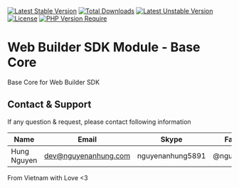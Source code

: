 [![Latest Stable Version](http://poser.pugx.org/nguyenanhung/web-builder-platforms-base-core/v)](https://packagist.org/packages/nguyenanhung/web-builder-platforms-base-core) [![Total Downloads](http://poser.pugx.org/nguyenanhung/web-builder-platforms-base-core/downloads)](https://packagist.org/packages/nguyenanhung/web-builder-platforms-base-core) [![Latest Unstable Version](http://poser.pugx.org/nguyenanhung/web-builder-platforms-base-core/v/unstable)](https://packagist.org/packages/nguyenanhung/web-builder-platforms-base-core) [![License](http://poser.pugx.org/nguyenanhung/web-builder-platforms-base-core/license)](https://packagist.org/packages/nguyenanhung/web-builder-platforms-base-core) [![PHP Version Require](http://poser.pugx.org/nguyenanhung/web-builder-platforms-base-core/require/php)](https://packagist.org/packages/nguyenanhung/web-builder-platforms-base-core)

# Web Builder SDK Module - Base Core

Base Core for Web Builder SDK

## Contact & Support

If any question & request, please contact following information

| Name        | Email                | Skype            | Facebook      |
|-------------|----------------------|------------------|---------------|
| Hung Nguyen | dev@nguyenanhung.com | nguyenanhung5891 | @nguyenanhung |

From Vietnam with Love <3

